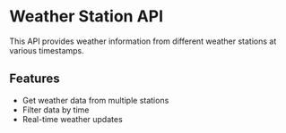 # Weather Station API

This API provides weather information from different weather stations at various timestamps.

## Features
- Get weather data from multiple stations
- Filter data by time
- Real-time weather updates
